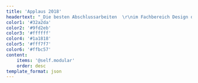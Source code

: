 ```yaml
---
title: 'Applaus 2018'
headertext: "_Die besten Abschlussarbeiten  \r\nim Fachbereich Design der FH Potsdam  \r\nim Jahr 2018_"
color1: '#32a2da'
color2: '#9fd2eb'
color3: '#ffffff'
color4: '#1a1818'
color5: '#fff7f7'
color6: '#ffbc57'
content:
    items: '@self.modular'
    order: desc
template_format: json
---
```


